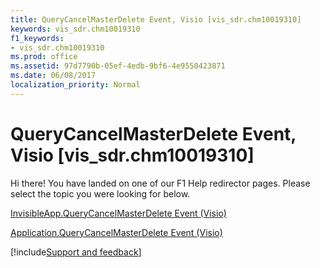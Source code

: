 ```yaml
---
title: QueryCancelMasterDelete Event, Visio [vis_sdr.chm10019310]
keywords: vis_sdr.chm10019310
f1_keywords:
- vis_sdr.chm10019310
ms.prod: office
ms.assetid: 97d7790b-05ef-4edb-9bf6-4e9550423871
ms.date: 06/08/2017
localization_priority: Normal
---
```



# QueryCancelMasterDelete Event, Visio [vis_sdr.chm10019310]

Hi there! You have landed on one of our F1 Help redirector pages. Please select the topic you were looking for below.

[InvisibleApp.QueryCancelMasterDelete Event (Visio)](https://msdn.microsoft.com/library/e964f3dd-c467-572f-d270-723a0d043d8a%28Office.15%29.aspx)

[Application.QueryCancelMasterDelete Event (Visio)](https://msdn.microsoft.com/library/8277a799-c86f-ddd4-7c0a-da0762418217%28Office.15%29.aspx)

[!include[Support and feedback](~/includes/feedback-boilerplate.md)]